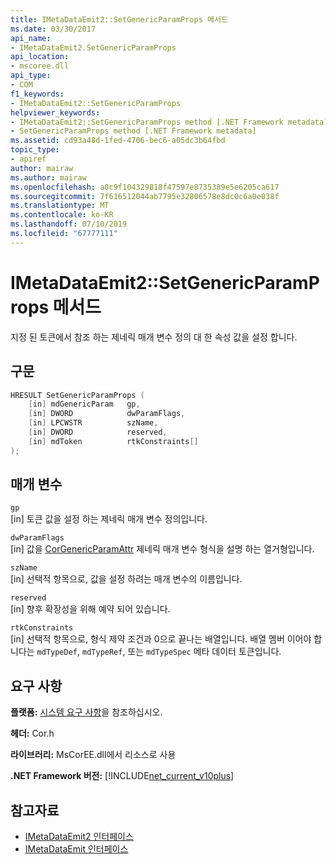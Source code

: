 ```yaml
---
title: IMetaDataEmit2::SetGenericParamProps 메서드
ms.date: 03/30/2017
api_name:
- IMetaDataEmit2.SetGenericParamProps
api_location:
- mscoree.dll
api_type:
- COM
f1_keywords:
- IMetaDataEmit2::SetGenericParamProps
helpviewer_keywords:
- IMetaDataEmit2::SetGenericParamProps method [.NET Framework metadata]
- SetGenericParamProps method [.NET Framework metadata]
ms.assetid: cd93a48d-1fed-4706-bec6-a05dc3b64fbd
topic_type:
- apiref
author: mairaw
ms.author: mairaw
ms.openlocfilehash: a0c9f104329818f47597e8735389e5e6205ca617
ms.sourcegitcommit: 7f616512044ab7795e32806578e8dc0c6a0e038f
ms.translationtype: MT
ms.contentlocale: ko-KR
ms.lasthandoff: 07/10/2019
ms.locfileid: "67777111"
---
```

# <a name="imetadataemit2setgenericparamprops-method"></a>IMetaDataEmit2::SetGenericParamProps 메서드
지정 된 토큰에서 참조 하는 제네릭 매개 변수 정의 대 한 속성 값을 설정 합니다.  
  
## <a name="syntax"></a>구문  
  
```cpp  
HRESULT SetGenericParamProps (  
    [in] mdGenericParam   gp,   
    [in] DWORD            dwParamFlags,   
    [in] LPCWSTR          szName,   
    [in] DWORD            reserved,   
    [in] mdToken          rtkConstraints[]  
);  
```  
  
## <a name="parameters"></a>매개 변수  
 `gp`  
 [in] 토큰 값을 설정 하는 제네릭 매개 변수 정의입니다.  
  
 `dwParamFlags`  
 [in] 값을 [CorGenericParamAttr](../../../../docs/framework/unmanaged-api/metadata/corgenericparamattr-enumeration.md) 제네릭 매개 변수 형식을 설명 하는 열거형입니다.  
  
 `szName`  
 [in] 선택적 항목으로, 값을 설정 하려는 매개 변수의 이름입니다.  
  
 `reserved`  
 [in] 향후 확장성을 위해 예약 되어 있습니다.  
  
 `rtkConstraints`  
 [in] 선택적 항목으로, 형식 제약 조건과 0으로 끝나는 배열입니다. 배열 멤버 이어야 합니다는 `mdTypeDef`, `mdTypeRef`, 또는 `mdTypeSpec` 메타 데이터 토큰입니다.  
  
## <a name="requirements"></a>요구 사항  
 **플랫폼:** [시스템 요구 사항](../../../../docs/framework/get-started/system-requirements.md)을 참조하십시오.  
  
 **헤더:** Cor.h  
  
 **라이브러리:** MsCorEE.dll에서 리소스로 사용  
  
 **.NET Framework 버전:** [!INCLUDE[net_current_v10plus](../../../../includes/net-current-v10plus-md.md)]  
  
## <a name="see-also"></a>참고자료

- [IMetaDataEmit2 인터페이스](../../../../docs/framework/unmanaged-api/metadata/imetadataemit2-interface.md)
- [IMetaDataEmit 인터페이스](../../../../docs/framework/unmanaged-api/metadata/imetadataemit-interface.md)
